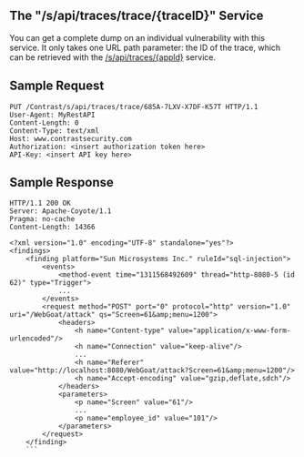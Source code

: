 <!--
title: "Get An Individual Vulnerability's Details"
description: "Information on how to get details on an individual vulnerability"
tags: "tools individual API v1 vulnerabilities"
-->

## The "/s/api/traces/trace/{traceID}" Service

You can get a complete dump on an individual vulnerability with this service. It only takes one URL path parameter: the ID of the trace, which can be retrieved with the [/s/api/traces/{appld}](tools_apivulns.html#get) service.

## Sample Request

```
PUT /Contrast/s/api/traces/trace/685A-7LXV-X7DF-K57T HTTP/1.1
User-Agent: MyRestAPI
Content-Length: 0
Content-Type: text/xml
Host: www.contrastsecurity.com
Authorization: <insert authorization token here>
API-Key: <insert API key here>
```

## Sample Response

```
HTTP/1.1 200 OK
Server: Apache-Coyote/1.1
Pragma: no-cache
Content-Length: 14366

<?xml version="1.0" encoding="UTF-8" standalone="yes"?>
<findings>
    <finding platform="Sun Microsystems Inc." ruleId="sql-injection">
        <events>
            <method-event time="1311568492609" thread="http-8080-5 (id 62)" type="Trigger">
            ...
        </events>
        <request method="POST" port="0" protocol="http" version="1.0" uri="/WebGoat/attack" qs="Screen=61&amp;menu=1200">
            <headers>
                <h name="Content-type" value="application/x-www-form-urlencoded"/>
                <h name="Connection" value="keep-alive"/>
                ...
                <h name="Referer" value="http://localhost:8080/WebGoat/attack?Screen=61&amp;menu=1200"/>
                <h name="Accept-encoding" value="gzip,deflate,sdch"/>
            </headers>
            <parameters>
                <p name="Screen" value="61"/>
                ...
                <p name="employee_id" value="101"/>
            </parameters>
        </request>
    </finding>
    ```
